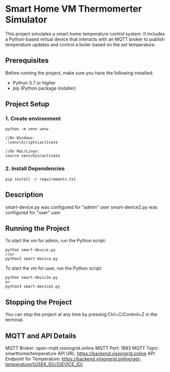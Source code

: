 # Smart Home VM Thermomerter Simulator

This project simulates a smart home temperature control system. It includes a Python-based virtual device that interacts with an MQTT broker to publish temperature updates and control a boiler based on the set temperature.

## Prerequisites

Before running the project, make sure you have the following installed:

- Python 3.7 or higher
- pip (Python package installer)

## Project Setup

### 1. Create environment
```
python -m venv venv

//On Windows:
.\venv\Scripts\activate

//On Mac/Linux:
source venv/bin/activate
```

### 2. Install Dependencies

```
pip install -r requirements.txt
```

## Description

smart-device.py was configured for "admin" user
smart-device2.py was configured for "user" user

## Running the Project

To start the vm for admin, run the Python script:
```
python smart-device.py
//or
python3 smart-device.py
```

To start the vm for user, run the Python script:
```
python smart-devic2e.py
or
python3 smart-device2.py
```

## Stopping the Project

You can stop the project at any time by pressing Ctrl+C/Control+Z in the terminal.

## MQTT and API Details
MQTT Broker: open-mqtt.visiongrid.online
MQTT Port: 1883
MQTT Topic: smarthome/temperature
API URL: https://backend.visiongrid.online
API Endpoint for Temperature: https://backend.visiongrid.online/get-temperature/{USER_ID}/{DEVICE_ID}
